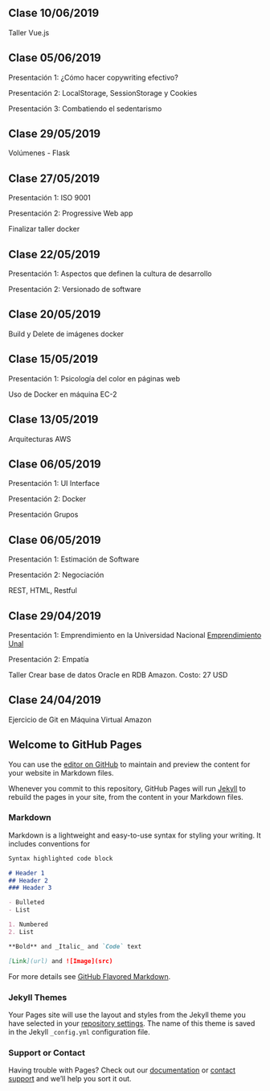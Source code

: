 ## Clase 10/06/2019

Taller Vue.js

## Clase 05/06/2019

Presentación 1: ¿Cómo hacer copywriting efectivo?

Presentación 2: LocalStorage, SessionStorage y Cookies

Presentación 3: Combatiendo el sedentarismo

## Clase 29/05/2019

Volúmenes - Flask

## Clase 27/05/2019

Presentación 1: ISO 9001

Presentación 2: Progressive Web app

Finalizar taller docker

## Clase 22/05/2019

Presentación 1: Aspectos que definen la cultura de desarrollo

Presentación 2: Versionado de software

## Clase 20/05/2019

Build y Delete de imágenes docker

## Clase 15/05/2019

Presentación 1: Psicología del color en páginas web

Uso de Docker en máquina EC-2

## Clase 13/05/2019

Arquitecturas AWS

## Clase 06/05/2019

Presentación 1: UI Interface

Presentación 2: Docker

Presentación Grupos

## Clase 06/05/2019

Presentación 1: Estimación de Software

Presentación 2: Negociación

REST, HTML, Restful

## Clase 29/04/2019

Presentación 1: Emprendimiento en la Universidad Nacional
[Emprendimiento Unal](https://emprendimiento.unal.edu.co)

Presentación 2: Empatía

Taller Crear base de datos Oracle en RDB Amazon.
Costo: 27 USD

## Clase 24/04/2019

Ejercicio de Git en Máquina Virtual Amazon

## Welcome to GitHub Pages

You can use the [editor on GitHub](https://github.com/meguerreroa/ProyectoIngSoft/edit/master/README.md) to maintain and preview the content for your website in Markdown files.

Whenever you commit to this repository, GitHub Pages will run [Jekyll](https://jekyllrb.com/) to rebuild the pages in your site, from the content in your Markdown files.

### Markdown

Markdown is a lightweight and easy-to-use syntax for styling your writing. It includes conventions for

```markdown
Syntax highlighted code block

# Header 1
## Header 2
### Header 3

- Bulleted
- List

1. Numbered
2. List

**Bold** and _Italic_ and `Code` text

[Link](url) and ![Image](src)
```

For more details see [GitHub Flavored Markdown](https://guides.github.com/features/mastering-markdown/).

### Jekyll Themes

Your Pages site will use the layout and styles from the Jekyll theme you have selected in your [repository settings](https://github.com/meguerreroa/ProyectoIngSoft/settings). The name of this theme is saved in the Jekyll `_config.yml` configuration file.

### Support or Contact

Having trouble with Pages? Check out our [documentation](https://help.github.com/categories/github-pages-basics/) or [contact support](https://github.com/contact) and we’ll help you sort it out.
